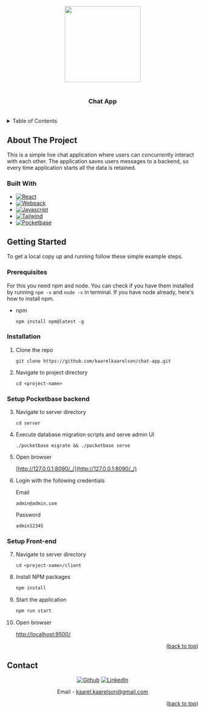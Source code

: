 <!-- Improved compatibility of back to top link: See: https://github.com/othneildrew/Best-README-Template/pull/73 -->

<a name="readme-top"></a>

<!--
*** Thanks for checking out the Best-README-Template. If you have a suggestion
*** that would make this better, please fork the repo and create a pull request
*** or simply open an issue with the tag "enhancement".
*** Don't forget to give the project a star!
*** Thanks again! Now go create something AMAZING! :D
-->

<!-- PROJECT SHIELDS -->
<!--
*** I'm using markdown "reference style" links for readability.
*** Reference links are enclosed in brackets [ ] instead of parentheses ( ).
*** See the bottom of this document for the declaration of the reference variables
*** for contributors-url, forks-url, etc. This is an optional, concise syntax you may use.
*** https://www.markdownguide.org/basic-syntax/#reference-style-links
-->

<!-- PROJECT LOGO -->

<div id="header" align="center">
  <img src="https://media1.giphy.com/media/SU3Gp9h3rnJJx0j66N/giphy.gif?cid=ecf05e47trk3lgw6cedysw8exps58qab3wf8gosjmgvbv726&rid=giphy.gif&ct=s" width="200"/>
</div>

<br />

<h3 align="center">Chat App</h3>
</div>

 <br />
<!-- TABLE OF CONTENTS -->
<details>
  <summary>Table of Contents</summary>
  <ol>
    <li>
      <a href="#about-the-project">About The Project</a>
      <ul>
        <li><a href="#built-with">Built With</a></li>
      </ul>
    </li>
    <li>
      <a href="#getting-started">Getting Started</a>
      <ul>
        <li><a href="#prerequisites">Prerequisites</a></li>
        <li><a href="#installation">Installation</a></li>
      </ul>
    </li>
    <li><a href="#usage">Usage</a></li>
    <li><a href="#contact">Contact</a></li>
  </ol>
</details>

<!-- ABOUT THE PROJECT -->

## About The Project

<!-- [![Product Name Screen Shot][product-screenshot]](https://example.com) -->

This is a simple live chat application where users can concurrently interact with each other. The application saves users messages to a backend, so every time application starts all the data is retained.

### Built With

- [![React][react.js]][react-url]
- [![Webpack][webpack.com]][webpack-url]
- [![Javascript][javascript.com]][javascript-url]
- [![Tailwind][tailwind.com]][tailwind-url]
- [![Pocketbase][pocketbase.com]][pocketbase-url]

<!-- GETTING STARTED -->

## Getting Started

To get a local copy up and running follow these simple example steps.

### Prerequisites

For this you need npm and node. You can check if you have them installed by running `npm -v` and `node -v` in terminal. If you have node already, here's how to install npm.

- npm
  ```
  npm install npm@latest -g
  ```


### Installation

<!-- 1. Get a free API Key at [https://example.com](https://example.com) -->

1. Clone the repo
   ```
   git clone https://github.com/kaarelkaarelson/chat-app.git
   ```
2. Navigate to project directory
   ```
   cd <project-name>
   ```
   
### Setup Pocketbase backend

3. Navigate to server directory
   ```
   cd server
   ```
4. Execute database migration scripts and serve admin UI
   ```
   ./pocketbase migrate && ./pocketbase serve
   ```
5. Open browser

    [http://127.0.0.1:8090/_/](http://127.0.0.1:8090/_/)
6. Login with the following credentials
   
   Email
   ```
   admin@admin.com
   ```
   
   Password
   ```
   admin12345
   ```
   
### Setup Front-end

7. Navigate to server directory
   ```
   cd <project-name>/client
   ```
8. Install NPM packages
   ```sh
   npm install
   ```
9. Start the application
   ```sh
   npm run start
   ```
10. Open browser

    [http://localhost:9500/](http://localhost:9500/)
   


<p align="right">(<a href="#readme-top">back to top</a>)</p>

<!-- USAGE EXAMPLES -->

<!-- ## Usage

Use this space to show useful examples of how a project can be used. Additional screenshots, code examples and demos work well in this space. You may also link to more resources. -->

<!-- CONTACT -->

## Contact

<!-- Email - [kaarel.kaarelson@gmail.com](kaarel.kaarelson@gmail.com)
LinkedIn - [Kaarel-Richard Kaarelson](https://www.linkedin.com/in/kaarel-richard-kaarelson-30a820217/)
Project Link: [https://github.com/kaarelkaarelson/live-chat-app](https://github.com/kaarelkaarelson/live-chat-app) -->

<div align="center">

[![Github][github.com]][github-url]
[![LinkedIn][linkedin-shield]][linkedin-url]

<!-- [![Gmail][Gmail.com]][Gmail-url] -->

Email - [kaarel.kaarelson@gmail.com](mailto:kaarel.kaarelson@gmail.com)

</div>

<p align="right">(<a href="#readme-top">back to top</a>)</p>

<!-- MARKDOWN LINKS & IMAGES -->
<!-- https://www.markdownguide.org/basic-syntax/#reference-style-links -->

[contributors-shield]: https://img.shields.io/github/contributors/github_username/repo_name.svg?style=for-the-badge
[contributors-url]: https://github.com/github_username/repo_name/graphs/contributors
[forks-shield]: https://img.shields.io/github/forks/github_username/repo_name.svg?style=for-the-badge
[forks-url]: https://github.com/github_username/repo_name/network/members
[stars-shield]: https://img.shields.io/github/stars/github_username/repo_name.svg?style=for-the-badge
[stars-url]: https://github.com/github_username/repo_name/stargazers
[issues-shield]: https://img.shields.io/github/issues/github_username/repo_name.svg?style=for-the-badge
[issues-url]: https://github.com/github_username/repo_name/issues
[license-shield]: https://img.shields.io/github/license/github_username/repo_name.svg?style=for-the-badge
[license-url]: https://github.com/github_username/repo_name/blob/master/LICENSE.txt

<!-- [linkedin-shield]: https://img.shields.io/badge/-LinkedIn-blue.svg?style=for-the-badge&logo=linkedin&colorB=555 -->

[linkedin-shield]: https://img.shields.io/badge/LinkedIn-0A66C2?logo=linkedin&logoColor=fff&style=for-the-badge
[linkedin-url]: https://www.linkedin.com/in/kaarel-richard-kaarelson-30a820217/
[product-screenshot]: images/screenshot.png
[next.js]: https://img.shields.io/badge/next.js-000000?style=for-the-badge&logo=nextdotjs&logoColor=white
[next-url]: https://nextjs.org/
[react.js]: https://img.shields.io/badge/React-20232A?style=for-the-badge&logo=react&logoColor=61DAFB
[react-url]: https://reactjs.org/
[vue.js]: https://img.shields.io/badge/Vue.js-35495E?style=for-the-badge&logo=vuedotjs&logoColor=4FC08D
[vue-url]: https://vuejs.org/
[angular.io]: https://img.shields.io/badge/Angular-DD0031?style=for-the-badge&logo=angular&logoColor=white
[angular-url]: https://angular.io/
[svelte.dev]: https://img.shields.io/badge/Svelte-4A4A55?style=for-the-badge&logo=svelte&logoColor=FF3E00
[svelte-url]: https://svelte.dev/
[laravel.com]: https://img.shields.io/badge/Laravel-FF2D20?style=for-the-badge&logo=laravel&logoColor=white
[laravel-url]: https://laravel.com
[bootstrap.com]: https://img.shields.io/badge/Bootstrap-563D7C?style=for-the-badge&logo=bootstrap&logoColor=white
[bootstrap-url]: https://getbootstrap.com
[tailwind.com]: https://img.shields.io/badge/Tailwind%20CSS-06B6D4?logo=tailwindcss&logoColor=fff&style=for-the-badge
[tailwind-url]: https://gettailwind.com
[pocketbase.com]: https://img.shields.io/badge/PocketBase-B8DBE4?logo=pocketbase&logoColor=000&style=for-the-badge
[pocketbase-url]: https://getpocketbase.com
[jquery.com]: https://img.shields.io/badge/jQuery-0769AD?style=for-the-badge&logo=jquery&logoColor=white
[javascript.com]: https://img.shields.io/badge/JavaScript-F7DF1E?logo=javascript&logoColor=000&style=for-the-badge
[javascript-url]: https://getjavascript.com
[webpack.com]: https://img.shields.io/badge/Webpack-8DD6F9?logo=webpack&logoColor=000&style=for-the-badge
[webpack-url]: https://getWebpack.com
[gmail.com]: https://img.shields.io/badge/Gmail-EA4335?logo=gmail&logoColor=fff&style=for-the-badge
[gmail-url]: kaarel.kaarelson@gmail.com
[github.com]: https://img.shields.io/badge/GitHub-181717?logo=github&logoColor=fff&style=for-the-badge
[github-url]: https://github.com/kaarelkaarelson
[jquery-url]: https://jquery.com
